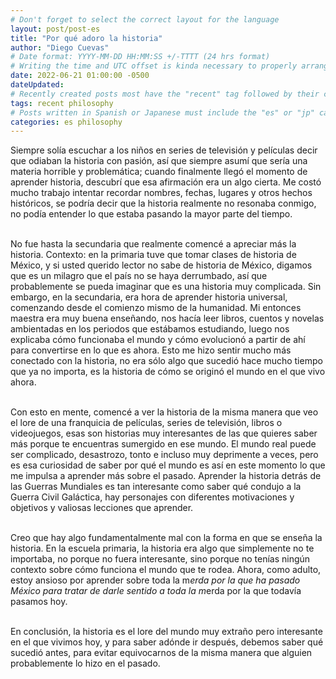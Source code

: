 ```yaml
---
# Don't forget to select the correct layout for the language
layout: post/post-es
title: "Por qué adoro la historia"
author: "Diego Cuevas"
# Date format: YYYY-MM-DD HH:MM:SS +/-TTTT (24 hrs format)
# Writing the time and UTC offset is kinda necessary to properly arrange the posts in their respective indexes
date: 2022-06-21 01:00:00 -0500
dateUpdated:
# Recently created posts most have the "recent" tag followed by their category in the "tags" variable. Remove "recent" after a while
tags: recent philosophy
# Posts written in Spanish or Japanese must include the "es" or "jp" category respectively AS THE FIRST one listed. Then write its normal category
categories: es philosophy
---
```


Siempre solía escuchar a los niños en series de televisión y películas decir que odiaban la historia con pasión, así que siempre asumí que sería una materia horrible y problemática; cuando finalmente llegó el momento de aprender historia, descubrí que esa afirmación era un algo cierta. Me costó mucho trabajo intentar recordar nombres, fechas, lugares y otros hechos históricos, se podría decir que la historia realmente no resonaba conmigo, no podía entender lo que estaba pasando la mayor parte del tiempo.
<br><br>

No fue hasta la secundaria que realmente comencé a apreciar más la historia. Contexto: en la primaria tuve que tomar clases de historia de México, y si usted querido lector no sabe de historia de México, digamos que es un milagro que el país no se haya derrumbado, así que probablemente se pueda imaginar que es una historia muy complicada. Sin embargo, en la secundaria, era hora de aprender historia universal, comenzando desde el comienzo mismo de la humanidad. Mi entonces maestra era muy buena enseñando, nos hacía leer libros, cuentos y novelas ambientadas en los periodos que estábamos estudiando, luego nos explicaba cómo funcionaba el mundo y cómo evolucionó a partir de ahí para convertirse en lo que es ahora. Esto me hizo sentir mucho más conectado con la historia, no era sólo algo que sucedió hace mucho tiempo que ya no importa, es la historia de cómo se originó el mundo en el que vivo ahora.
<br><br>

Con esto en mente, comencé a ver la historia de la misma manera que veo el lore de una franquicia de películas, series de televisión, libros o videojuegos, esas son historias muy interesantes de las que quieres saber más porque te encuentras sumergido en ese mundo. El mundo real puede ser complicado, desastrozo, tonto e incluso muy deprimente a veces, pero es esa curiosidad de saber por qué el mundo es así en este momento lo que me impulsa a aprender más sobre el pasado. Aprender la historia detrás de las Guerras Mundiales es tan interesante como saber qué condujo a la Guerra Civil Galáctica, hay personajes con diferentes motivaciones y objetivos y valiosas lecciones que aprender.
<br><br>

Creo que hay algo fundamentalmente mal con la forma en que se enseña la historia. En la escuela primaria, la historia era algo que simplemente no te importaba, no porque no fuera interesante, sino porque no tenías ningún contexto sobre cómo funciona el mundo que te rodea. Ahora, como adulto, estoy ansioso por aprender sobre toda la m*erda por la que ha pasado México para tratar de darle sentido a toda la m*erda por la que todavía pasamos hoy.
<br><br>

En conclusión, la historia es el lore del mundo muy extraño pero interesante en el que vivimos hoy, y para saber adónde ir después, debemos saber qué sucedió antes, para evitar equivocarnos de la misma manera que alguien probablemente lo hizo en el pasado.